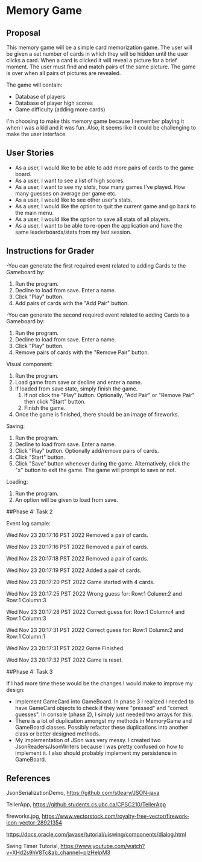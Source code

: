 # Memory Game

## Proposal

This memory game will be a simple card memorization game.
The user will be given a set number of cards in which they will
be hidden until the user clicks a card. When a card is 
clicked it will reveal a picture for a brief moment. 
The user must find and match pairs of the same picture. 
The game is over when all pairs of pictures are revealed.

The game will contain:

* Database of players
* Database of player high scores
* Game difficulty (adding more cards)

I'm choosing to make this memory game because I remember playing 
it when I was a kid and it was fun. Also, it seems like it could be challenging 
to make the user interface. 

## User Stories

* As a user, I would like to be able to add more pairs of cards to the game board.
* As a user, I want to see a list of high scores.
* As a user, I want to see my *stats*, how many games I've played. How many guesses on average per game etc.
* As a user, I would like to see other user's stats.
* As a user, I would like the option to quit the current game and go back to the main menu.
* As a user, I would like the option to save all stats of all players.
* As a user, I want to be able to re-open the application and have the same leaderboards/stats from my last session.

## Instructions for Grader

-You can generate the first required event related to adding Cards to the Gameboard by:

1. Run the program. 
2. Decline to load from save. Enter a name.
3. Click "Play" button.
4. Add pairs of cards with the "Add Pair" button.

-You can generate the second required event related to adding Cards to a Gameboard by:

1. Run the program.
2. Decline to load from save. Enter a name.
3. Click "Play" button.
4. Remove pairs of cards with the "Remove Pair" button.

Visual component:

1. Run the program.
2. Load game from save or decline and enter a name.
3. If loaded from save state, simply finish the game.
    1. If not click the "Play" button. Optionally, "Add Pair" or "Remove Pair" then click "Start" button.
    2. Finish the game.
4. Once the game is finished, there should be an image of fireworks.

Saving: 

1. Run the program.
2. Decline to load from save. Enter a name.
3. Click "Play" button. Optionally add/remove pairs of cards.
4. Click "Start" button.
5. Click "Save" button whenever during the game. Alternatively, 
   click the "x" button to exit the game. The game will prompt to save or not.

Loading:

1. Run the program.
2. An option will be given to load from save.

##Phase 4: Task 2

Event log sample:

Wed Nov 23 20:17:16 PST 2022
Removed a pair of cards.


Wed Nov 23 20:17:16 PST 2022
Removed a pair of cards.


Wed Nov 23 20:17:18 PST 2022
Removed a pair of cards.


Wed Nov 23 20:17:19 PST 2022
Added a pair of cards.


Wed Nov 23 20:17:20 PST 2022
Game started with 4 cards.


Wed Nov 23 20:17:25 PST 2022
Wrong guess for: Row:1 Column:2 and Row:1 Column:3


Wed Nov 23 20:17:28 PST 2022
Correct guess for: Row:1 Column:4 and Row:1 Column:3


Wed Nov 23 20:17:31 PST 2022
Correct guess for: Row:1 Column:2 and Row:1 Column:1


Wed Nov 23 20:17:31 PST 2022
Game Finished


Wed Nov 23 20:17:32 PST 2022
Game is reset.

##Phase 4: Task 3

If I had more time these would be the changes I would make to improve my design:

* Implement GameCard into GameBoard. In phase 3 I realized I needed to have GameCard objects to check if they were 
"pressed" and "correct guesses". In console (phase 2), I simply just needed two arrays for this.
* There is a lot of duplication amongst my methods in MemoryGame and GameBoard classes. Possibly refactor these
duplications into another class or better designed methods.
* My implementation of JSon was very messy. I created two JsonReaders/JsonWriters because I was pretty confused on how
to implement it. I also should probably implement my persistence in GameBoard.

## References

JsonSerializationDemo, https://github.com/stleary/JSON-java

TellerApp, https://github.students.cs.ubc.ca/CPSC210/TellerApp

fireworks.jpg, https://www.vectorstock.com/royalty-free-vector/firework-icon-vector-28921354

https://docs.oracle.com/javase/tutorial/uiswing/components/dialog.html

Swing Timer Tutorial, https://www.youtube.com/watch?v=XHd2s9hV8Tc&ab_channel=plzHelpM3